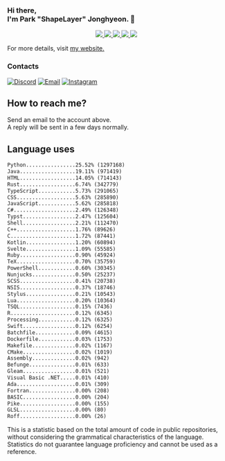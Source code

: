 ### Hi there, <br>I'm Park "ShapeLayer" Jonghyeon. 👋
<p align="center">
    <a href="#" aria-label="Github">
        <img src="https://img.shields.io/badge/since-2015-black?logo=github&logoColor=white">
    </a>
    <a href="https://jonghyeon.me" aria-label="notion">
        <img src="https://img.shields.io/badge/meet%20at%20jonghyeon.me!-white">
    </a>
    <a href="https://blog.jonghyeon.me" aria-label="velog.io">
        <img src="https://img.shields.io/badge/blog-blog.jonghyeon.me-20C997">
    </a>
    <a href="https://www.credly.com/users/jonghyeon/" aria-label="credly">
        <img src="https://img.shields.io/badge/credly-jonghyeon-FF6B00?logo=credly&logoColor=white">
    </a>
    <a href="https://solved.ac/profile/belline0124" aria-label="solved.ac">
        <img src="https://mazassumnida.wtf/api/mini/generate_badge?boj=belline0124">
    </a>
</p>

For more details, visit [my website.](https://jonghyeon.me)

### Contacts
 [![Discord](https://img.shields.io/badge/Discord-shapelayer-7289DA?logo=discord&logoColor=white)](#)
 [![Email](https://img.shields.io/badge/Email-me@jonghyeon.me-EA4335?logo=gmail&logoColor=white)](mailto:me@jonghyeon.me)
 [![Instagram](https://img.shields.io/badge/Instagram-@__jong.hyeon__-DB2973?logo=instagram&logoColor=white)](https://www.instagram.com/__jong.hyeon__)

## How to reach me?
Send an email to the account above.  
A reply will be sent in a few days normally.

## Language uses
```txt
Python................25.52% (1297168)
Java..................19.11% (971419)
HTML..................14.05% (714143)
Rust..................6.74% (342779)
TypeScript............5.73% (291065)
CSS...................5.63% (285890)
JavaScript............5.62% (285818)
C#....................2.49% (126348)
Typst.................2.47% (125604)
Shell.................2.21% (112470)
C++...................1.76% (89626)
C.....................1.72% (87441)
Kotlin................1.20% (60894)
Svelte................1.09% (55585)
Ruby..................0.90% (45924)
TeX...................0.70% (35759)
PowerShell............0.60% (30345)
Nunjucks..............0.50% (25237)
SCSS..................0.41% (20738)
NSIS..................0.37% (18746)
Stylus................0.21% (10543)
Lua...................0.20% (10364)
TSQL..................0.15% (7436)
R.....................0.12% (6345)
Processing............0.12% (6325)
Swift.................0.12% (6254)
Batchfile.............0.09% (4615)
Dockerfile............0.03% (1753)
Makefile..............0.02% (1167)
CMake.................0.02% (1019)
Assembly..............0.02% (942)
Befunge...............0.01% (633)
Gleam.................0.01% (521)
Visual Basic .NET.....0.01% (410)
Ada...................0.01% (309)
Fortran...............0.00% (208)
BASIC.................0.00% (204)
Pike..................0.00% (155)
GLSL..................0.00% (80)
Roff..................0.00% (26)

```

This is a statistic based on the total amount of code in public repositories, without considering the grammatical characteristics of the language.  
Statistics do not guarantee language proficiency and cannot be used as a reference.
